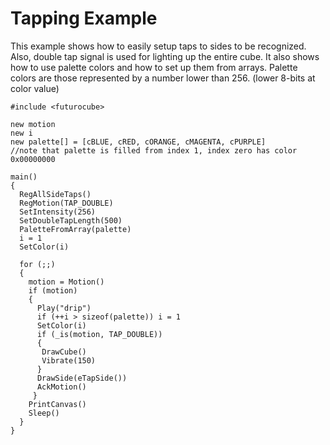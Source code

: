 # Tapping Example

This example shows how to easily setup taps to sides to be recognized.
Also, double tap signal is used for lighting up the entire cube.
It also shows how to use palette colors and how to set up them from arrays. Palette colors are those
represented by a number lower than 256. (lower 8-bits at color value)

```
#include <futurocube>

new motion
new i
new palette[] = [cBLUE, cRED, cORANGE, cMAGENTA, cPURPLE]
//note that palette is filled from index 1, index zero has color 0x00000000

main()
{
  RegAllSideTaps()
  RegMotion(TAP_DOUBLE)
  SetIntensity(256)
  SetDoubleTapLength(500)
  PaletteFromArray(palette)
  i = 1
  SetColor(i)

  for (;;)
  {
    motion = Motion()
    if (motion)
    {
      Play("drip")
      if (++i > sizeof(palette)) i = 1
      SetColor(i)
      if (_is(motion, TAP_DOUBLE))
      {
       DrawCube()
       Vibrate(150)
      }
      DrawSide(eTapSide())
      AckMotion()
     }
    PrintCanvas()
    Sleep()
  }
}
```